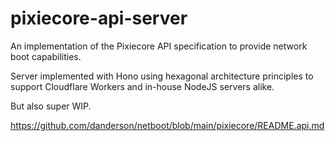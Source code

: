 # pixiecore-api-server

An implementation of the Pixiecore API specification to provide network boot capabilities.

Server implemented with Hono using hexagonal architecture principles to support Cloudflare
Workers and in-house NodeJS servers alike.

But also super WIP.

<!-- References -->

https://github.com/danderson/netboot/blob/main/pixiecore/README.api.md
